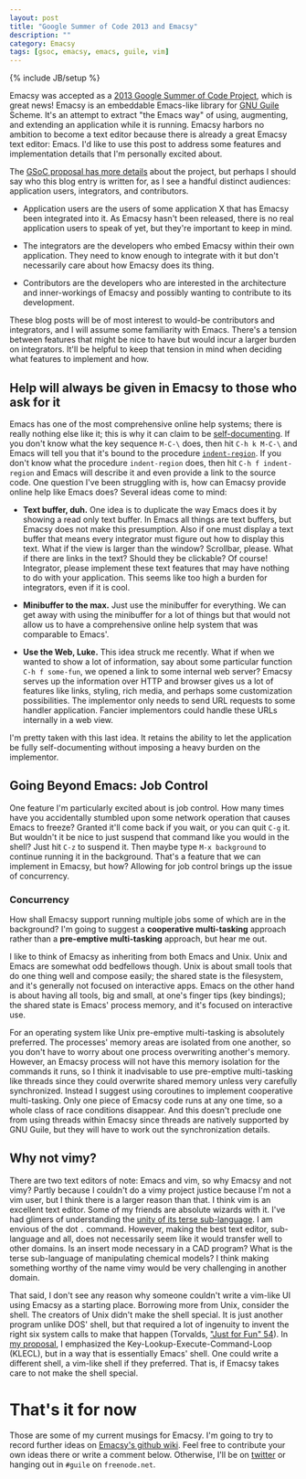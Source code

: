 ```yaml
---
layout: post
title: "Google Summer of Code 2013 and Emacsy"
description: ""
category: Emacsy
tags: [gsoc, emacsy, emacs, guile, vim]
---
```

{% include JB/setup %}

Emacsy was accepted as a [2013 Google Summer of Code
Project](http://www.google-melange.com/gsoc/homepage/google/gsoc2013),
which is great news!  Emacsy is an embeddable Emacs-like library for
[GNU Guile](http://www.gnu.org/software/guile/) Scheme. It's an
attempt to extract "the Emacs way" of using, augmenting, and extending
an application while it is running. Emacsy harbors no ambition to
become a text editor because there is already a great Emacsy text
editor: Emacs.  I'd like to use this post to address some features and
implementation details that I'm personally excited about.

The [GSoC proposal has more
details](https://google-melange.appspot.com/gsoc/proposal/review/google/gsoc2013/shanecelis/1)
about the project, but perhaps I should say who this blog entry is
written for, as I see a handful distinct audiences: application users,
integrators, and contributors.

* Application users are the users of some application X that has
  Emacsy been integrated into it.  As Emacsy hasn't been released,
  there is no real application users to speak of yet, but they're
  important to keep in mind.

* The integrators are the developers who embed Emacsy within their own
  application.  They need to know enough to integrate with it but
  don't necessarily care about how Emacsy does its thing.

* Contributors are the developers who are interested in the
  architecture and inner-workings of Emacsy and possibly wanting to
  contribute to its development.

These blog posts will be of most interest to would-be contributors and
integrators, and I will assume some familiarity with Emacs.  There's a
tension between features that might be nice to have but would incur a
larger burden on integrators.  It'll be helpful to keep that tension
in mind when deciding what features to implement and how.


## Help will always be given in Emacsy to those who ask for it

Emacs has one of the most comprehensive online help systems; there is
really nothing else like it; this is why it can claim to be
[self-documenting](http://www.emacswiki.org/emacs/SelfDocumentation).
If you don't know what the key sequence `M-C-\` does, then hit `C-h k
M-C-\` and Emacs will tell you that it's bound to the procedure
[`indent-region`](http://www.gnu.org/software/emacs/manual/html_node/elisp/Region-Indent.html).
If you don't know what the procedure `indent-region` does, then hit
`C-h f indent-region` and Emacs will describe it and even provide a
link to the source code.  One question I've been struggling with is,
how can Emacsy provide online help like Emacs does? Several ideas come
to mind:

* **Text buffer, duh.** One idea is to duplicate the way Emacs does it
  by showing a read only text buffer. In Emacs all things are text
  buffers, but Emacsy does not make this presumption. Also if one must
  display a text buffer that means every integrator must figure out
  how to display this text. What if the view is larger than the
  window? Scrollbar, please. What if there are links in the text?
  Should they be clickable? Of course! Integrator, please implement
  these text features that may have nothing to do with your
  application.  This seems like too high a burden for integrators,
  even if it is cool.

* **Minibuffer to the max.** Just use the minibuffer for
  everything. We can get away with using the minibuffer for a lot of
  things but that would not allow us to have a comprehensive online
  help system that was comparable to Emacs'.

* **Use the Web, Luke.** This idea struck me recently. What if when we
  wanted to show a lot of information, say about some particular
  function `C-h f some-fun`, we opened a link to some internal web
  server? Emacsy serves up the information over HTTP and browser gives
  us a lot of features like links, styling, rich media, and perhaps
  some customization possibilities. The implementor only needs to send
  URL requests to some handler application.  Fancier implementors
  could handle these URLs internally in a web view.

I'm pretty taken with this last idea.  It retains the ability to let
the application be fully self-documenting without imposing a heavy
burden on the implementor.


## Going Beyond Emacs: Job Control

One feature I'm particularly excited about is job control. How many
times have you accidentally stumbled upon some network operation that
causes Emacs to freeze? Granted it'll come back if you wait, or you
can quit `C-g` it. But wouldn't it be nice to just suspend that
command like you would in the shell?  Just hit `C-z` to suspend
it. Then maybe type `M-x background` to continue running it in the
background. That's a feature that we can implement in Emacsy, but how?
Allowing for job control brings up the issue of concurrency.

### Concurrency

How shall Emacsy support running multiple jobs some of which are in
the background?  I'm going to suggest a **cooperative multi-tasking**
approach rather than a **pre-emptive multi-tasking** approach, but hear me
out.

I like to think of Emacsy as inheriting from both Emacs and Unix.
Unix and Emacs are somewhat odd bedfellows though. Unix is about small
tools that do one thing well and compose easily; the shared state is
the filesystem, and it's generally not focused on interactive
apps. Emacs on the other hand is about having all tools, big and
small, at one's finger tips (key bindings); the shared state is Emacs'
process memory, and it's focused on interactive use.

For an operating system like Unix pre-emptive multi-tasking is
absolutely preferred.  The processes' memory areas are isolated from
one another, so you don't have to worry about one process overwriting
another's memory.  However, an Emacsy process will not have this
memory isolation for the commands it runs, so I think it inadvisable
to use pre-emptive multi-tasking like threads since they could
overwrite shared memory unless very carefully synchronized. Instead I
suggest using coroutines to implement cooperative multi-tasking.  Only
one piece of Emacsy code runs at any one time, so a whole class of
race conditions disappear.  And this doesn't preclude one from using
threads within Emacsy since threads are natively supported by GNU
Guile, but they will have to work out the synchronization details.

## Why not vimy?

There are two text editors of note: Emacs and vim, so why Emacsy and
not vimy?  Partly because I couldn't do a vimy project justice because
I'm not a vim user, but I think there is a larger reason than that. I
think vim is an excellent text editor. Some of my friends are absolute
wizards with it. I've had glimers of understanding the [unity of its
terse
sub-language](http://stackoverflow.com/questions/1218390/what-is-your-most-productive-shortcut-with-vim?page=1&tab=votes#tab-top). I
am envious of the dot `.` command. However, making the best text
editor, sub-language and all, does not necessarily seem like it would
transfer well to other domains. Is an insert mode necessary in a CAD
program?  What is the terse sub-language of manipulating chemical
models? I think making something worthy of the name vimy would be very
challenging in another domain. 

That said, I don't see any reason why someone couldn't write a
vim-like UI using Emacsy as a starting place.  Borrowing more from
Unix, consider the shell.  The creators of Unix didn't make the shell
special.  It is just another program unlike DOS' shell, but that
required a lot of ingenuity to invent the right six system calls to
make that happen (Torvalds, ["Just for Fun"
54](http://books.google.com/books?id=--K-DvEj7yAC&lpg=PA54&ots=UnNf_jdHxV&pg=PA54#v=onepage&q&f=false)).
In [my
proposal](https://google-melange.appspot.com/gsoc/proposal/review/google/gsoc2013/shanecelis/1),
I emphasized the Key-Lookup-Execute-Command-Loop (KLECL), but in a way
that is essentially Emacs' shell.  One could write a different shell,
a vim-like shell if they preferred.  That is, if Emacsy takes care to
not make the shell special.  

# That's it for now

Those are some of my current musings for Emacsy.  I'm going to try to
record further ideas on [Emacsy's github
wiki](https://github.com/shanecelis/emacsy/wiki).  Feel free to
contribute your own ideas there or write a comment below.  Otherwise,
I'll be on [twitter](https://twitter.com/shanecelis) or hanging out in
`#guile` on `freenode.net`.
